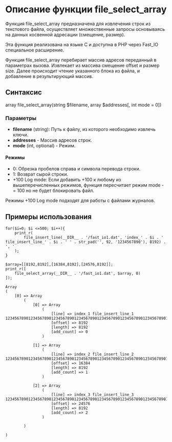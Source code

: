 # Описание функции file_select_array

Функция file_select_array предназначена для извлечения строк из текстового файла, осуществляет множественные запросы основываясь на данных косвенной адресации (смещение, размер).

Эта функция реализована на языке C и доступна в PHP через Fast_IO специальное расширение.


Функция file_select_array перебирает массив адресов переданный в параметрах вызова. Извлекает из массива смещение offset и размер size. 
Далее происходит чтение указанного блока из файла, и добавление в результирующий массив.


## Синтаксис

array file_select_array(string $filename, array $addresses[, int mode = 0])

### Параметры

- **filename** (string): Путь к файлу, из которого необходимо извлечь ключи.
- **addresses** - Массив адресов строк.
- **mode** (int, optional) - Режим.


#### Режимы
- 0: Обрезка пробелов справа и символа перевода строки.
- 1: Возврат сырой строки.
- +100 Log mode: Если добавить +100 к любому из вышеперечисленных режимов, функция пересчитает режим mode -= 100 но не будет блокировать файл.

Режимы +100 Log mode подходят для работы с файлами журналов.


## Примеры использования

```
for($i=0; $i <=500; $i++){
	print_r(
		file_insert_line(__DIR__ . '/fast_io1.dat', 'index_' . $i . ' file_insert_line_' . $i . ' ' . str_pad('', 92, '1234567890'), 8192) . ', '
	);
}

$array=[[8192,8192],[16384,8192],[24576,8192]];
print_r([
	file_select_array(__DIR__ . '/fast_io1.dat', $array, 0)
]);
```


```
Array
(
    [0] => Array
        (
            [0] => Array
                (
                    [line] => index_1 file_insert_line_1 12345678901234567890123456789012345678901234567890123456789012345678901234567890123456789012
                    [offset] => 8192
                    [length] => 8192
                    [add_count] => 0
                )

            [1] => Array
                (
                    [line] => index_2 file_insert_line_2 12345678901234567890123456789012345678901234567890123456789012345678901234567890123456789012
                    [offset] => 16384
                    [length] => 8192
                    [add_count] => 1
                )

            [2] => Array
                (
                    [line] => index_3 file_insert_line_3 12345678901234567890123456789012345678901234567890123456789012345678901234567890123456789012
                    [offset] => 24576
                    [length] => 8192
                    [add_count] => 2
                )

        )

)

```



